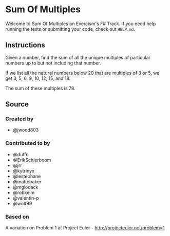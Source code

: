 # Sum Of Multiples

Welcome to Sum Of Multiples on Exercism's F# Track.
If you need help running the tests or submitting your code, check out `HELP.md`.

## Instructions

Given a number, find the sum of all the unique multiples of particular numbers up to
but not including that number.

If we list all the natural numbers below 20 that are multiples of 3 or 5,
we get 3, 5, 6, 9, 10, 12, 15, and 18.

The sum of these multiples is 78.

## Source

### Created by

- @jwood803

### Contributed to by

- @duffn
- @ErikSchierboom
- @jrr
- @kytrinyx
- @lestephane
- @mattcbaker
- @mglodack
- @robkeim
- @valentin-p
- @wolf99

### Based on

A variation on Problem 1 at Project Euler - http://projecteuler.net/problem=1